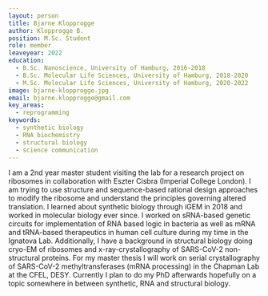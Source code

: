 ```yaml
---
layout: person
title: Bjarne Klopprogge
author: Klopprogge B.
position: M.Sc. Student
role: member
leaveyear: 2022 
education:
  - B.Sc. Nanoscience, University of Hamburg, 2016-2018
  - B.Sc. Molecular Life Sciences, University of Hamburg, 2018-2020
  - M.Sc. Molecular Life Sciences, University of Hamburg, 2020-2022
image: bjarne-klopprogge.jpg
email: bjarne.klopprogge@gmail.com
key_areas:
  - reprogramming
keywords:
  - synthetic biology
  - RNA biochemistry
  - structural biology
  - science communication
---
```

I am a 2nd year master student visiting the lab for a research project on ribosomes in collaboration with Eszter Cisbra (Imperial College London). I am trying to use structure and sequence-based rational design approaches to modify the ribosome and understand the principles governing altered translation. I learned about synthetic biology through iGEM in 2018 and worked in molecular biology ever since. I worked on sRNA-based genetic circuits for implementation of RNA based logic in bacteria as well as mRNA and tRNA-based therapeutics in human cell culture during my time in the Ignatova Lab. Additionally, I have a background in structural biology doing cryo-EM of ribosomes and x-ray-crystallography of SARS-CoV-2 non-structural proteins. For my master thesis I will work on serial crystallography of SARS-CoV-2 methyltransferases (mRNA processing) in the Chapman Lab at the CFEL, DESY. Currently I plan to do my PhD afterwards hopefully on a topic somewhere in between synthetic, RNA and structural biology.